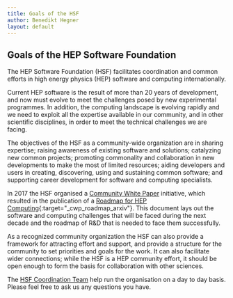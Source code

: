 ```yaml
---
title: Goals of the HSF
author: Benedikt Hegner
layout: default
---
```


## Goals of the HEP Software Foundation

The HEP Software Foundation (HSF) facilitates coordination and common efforts in high energy physics (HEP) software and computing internationally.

Current HEP software is the result of more than 20 years of development, and now must evolve to meet the challenges posed by new experimental programmes. In addition, the computing landscape is evolving rapidly and we need to exploit all the expertise available in our community, and in other scientific disciplines, in order to meet the technical challenges we are facing.

The objectives of the HSF as a community-wide organization are in sharing expertise; raising awareness of existing software and solutions; catalyzing new common projects; promoting commonality and collaboration in new developments to make the most of limited resources; aiding developers and users in creating, discovering, using and sustaining common software; and supporting career development for software and computing specialists.

In 2017 the HSF organised a [Community White Paper](cwp.html) initiative, 
which resulted in the publication of a 
[Roadmap for HEP Computing](https://arxiv.org/abs/1712.06982){:target="_cwp_roadmap_arxiv"}.
This document lays out the software and computing challenges that 
will be faced during the next decade and the roadmap of R&D that is 
needed to face them successfully.  

As a recognized community organization the HSF can also provide a framework
for attracting effort and support, and provide a structure for the community
to set priorities and goals for the work. It can also facilitate wider
connections; while the HSF is a HEP community effort, it should be open
enough to form the basis for collaboration with other sciences.

The [HSF Coordination Team](/organization/team.html) help run the
organisation on a day to day basis.
Please feel free to ask us any questions you have.
